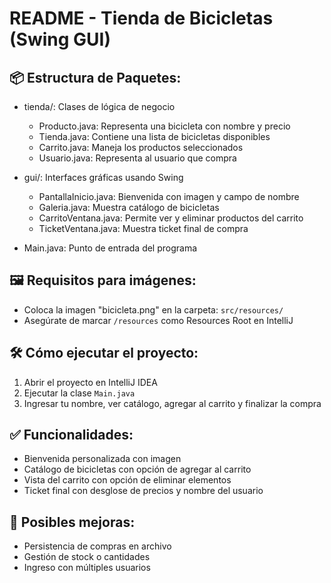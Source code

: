 README - Tienda de Bicicletas (Swing GUI)
=========================================

📦 Estructura de Paquetes:
---------------------------
- tienda/: Clases de lógica de negocio
    - Producto.java: Representa una bicicleta con nombre y precio
    - Tienda.java: Contiene una lista de bicicletas disponibles
    - Carrito.java: Maneja los productos seleccionados
    - Usuario.java: Representa al usuario que compra

- gui/: Interfaces gráficas usando Swing
    - PantallaInicio.java: Bienvenida con imagen y campo de nombre
    - Galeria.java: Muestra catálogo de bicicletas
    - CarritoVentana.java: Permite ver y eliminar productos del carrito
    - TicketVentana.java: Muestra ticket final de compra

- Main.java: Punto de entrada del programa

🖼️ Requisitos para imágenes:
----------------------------
- Coloca la imagen "bicicleta.png" en la carpeta: `src/resources/`
- Asegúrate de marcar `/resources` como Resources Root en IntelliJ

🛠️ Cómo ejecutar el proyecto:
-----------------------------
1. Abrir el proyecto en IntelliJ IDEA
2. Ejecutar la clase `Main.java`
3. Ingresar tu nombre, ver catálogo, agregar al carrito y finalizar la compra

✅ Funcionalidades:
------------------
- Bienvenida personalizada con imagen
- Catálogo de bicicletas con opción de agregar al carrito
- Vista del carrito con opción de eliminar elementos
- Ticket final con desglose de precios y nombre del usuario

🎯 Posibles mejoras:
--------------------
- Persistencia de compras en archivo
- Gestión de stock o cantidades
- Ingreso con múltiples usuarios